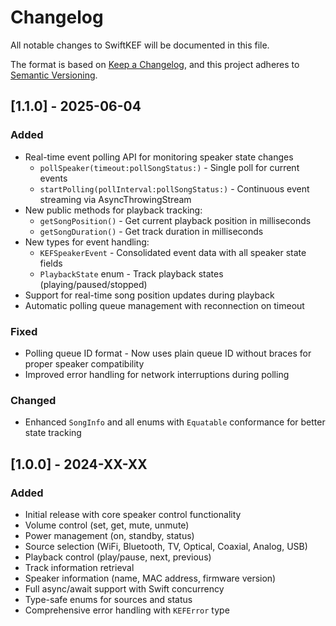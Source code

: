 # Changelog

All notable changes to SwiftKEF will be documented in this file.

The format is based on [Keep a Changelog](https://keepachangelog.com/en/1.0.0/),
and this project adheres to [Semantic Versioning](https://semver.org/spec/v2.0.0.html).

## [1.1.0] - 2025-06-04

### Added
- Real-time event polling API for monitoring speaker state changes
  - `pollSpeaker(timeout:pollSongStatus:)` - Single poll for current events
  - `startPolling(pollInterval:pollSongStatus:)` - Continuous event streaming via AsyncThrowingStream
- New public methods for playback tracking:
  - `getSongPosition()` - Get current playback position in milliseconds
  - `getSongDuration()` - Get track duration in milliseconds
- New types for event handling:
  - `KEFSpeakerEvent` - Consolidated event data with all speaker state fields
  - `PlaybackState` enum - Track playback states (playing/paused/stopped)
- Support for real-time song position updates during playback
- Automatic polling queue management with reconnection on timeout

### Fixed
- Polling queue ID format - Now uses plain queue ID without braces for proper speaker compatibility
- Improved error handling for network interruptions during polling

### Changed
- Enhanced `SongInfo` and all enums with `Equatable` conformance for better state tracking

## [1.0.0] - 2024-XX-XX

### Added
- Initial release with core speaker control functionality
- Volume control (set, get, mute, unmute)
- Power management (on, standby, status)
- Source selection (WiFi, Bluetooth, TV, Optical, Coaxial, Analog, USB)
- Playback control (play/pause, next, previous)
- Track information retrieval
- Speaker information (name, MAC address, firmware version)
- Full async/await support with Swift concurrency
- Type-safe enums for sources and status
- Comprehensive error handling with `KEFError` type